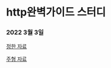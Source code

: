 # http완벽가이드 스터디

### 2022 3월 3일

[정한 자료](https://tjwjdgks.tistory.com/83)

[주형 자료](http://ljh.servequake.com/HTTP.html)
